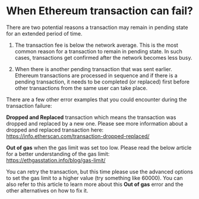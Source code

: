 # When Ethereum transaction can fail?

There are two potential reasons a transaction may remain in pending state for an extended period of time.

1. The transaction fee is below the network average. This is the most common reason for a transaction to remain in pending state. In such cases, transactions get confirmed after the network becomes less busy.

2. When there is another pending transaction that was sent earlier. Ethereum transactions are processed in sequence and if there is a pending transaction, it needs to be completed (or replaced) first before other transactions from the same user can take place.

There are a few other error examples that you could encounter during the transaction failure:

**Dropped and Replaced** transaction which means the transaction was dropped and replaced by a new one. Please see more information about a dropped and replaced transaction here: https://info.etherscan.com/transaction-dropped-replaced/

**Out of gas** when the gas limit was set too low. Please read the below article for a better understanding of the gas limit: https://ethgasstation.info/blog/gas-limit/

You can retry the transaction, but this time please use the advanced options to set the gas limit to a higher value (try something like 60000). You can also refer to this article to learn more about this **Out of gas** error and the other alternatives on how to fix it.

